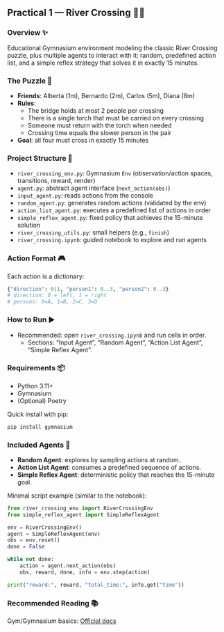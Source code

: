 ## Practical 1 — River Crossing 🌉🔥

### Overview ✨
Educational Gymnasium environment modeling the classic River Crossing puzzle, plus multiple agents to interact with it: random, predefined action list, and a simple reflex strategy that solves it in exactly 15 minutes.

### The Puzzle 🧩
- **Friends**: Alberta (1m), Bernardo (2m), Carlos (5m), Diana (8m)
- **Rules**:
  - The bridge holds at most 2 people per crossing
  - There is a single torch that must be carried on every crossing
  - Someone must return with the torch when needed
  - Crossing time equals the slower person in the pair
- **Goal**: all four must cross in exactly 15 minutes

### Project Structure 📁
- `river_crossing_env.py`: Gymnasium `Env` (observation/action spaces, transitions, reward, render)
- `agent.py`: abstract agent interface (`next_action(obs)`) 
- `input_agent.py`: reads actions from the console
- `random_agent.py`: generates random actions (validated by the env)
- `action_list_agent.py`: executes a predefined list of actions in order
- `simple_reflex_agent.py`: fixed policy that achieves the 15-minute solution
- `river_crossing_utils.py`: small helpers (e.g., `finish`)
- `river_crossing.ipynb`: guided notebook to explore and run agents

### Action Format 🎮
Each action is a dictionary:
```python
{"direction": 0|1, "person1": 0..3, "person2": 0..3}
# direction: 0 = left, 1 = right
# persons: 0=A, 1=B, 2=C, 3=D
```

### How to Run ▶️
- Recommended: open `river_crossing.ipynb` and run cells in order.
  - Sections: “Input Agent”, “Random Agent”, “Action List Agent”, “Simple Reflex Agent”.

### Requirements 📦
- Python 3.11+
- Gymnasium
- (Optional) Poetry

Quick install with pip:
```bash
pip install gymnasium
```

### Included Agents 🤖
- **Random Agent**: explores by sampling actions at random.
- **Action List Agent**: consumes a predefined sequence of actions.
- **Simple Reflex Agent**: deterministic policy that reaches the 15-minute goal.

Minimal script example (similar to the notebook):
```python
from river_crossing_env import RiverCrossingEnv
from simple_reflex_agent import SimpleReflexAgent

env = RiverCrossingEnv()
agent = SimpleReflexAgent(env)
obs = env.reset()
done = False

while not done:
    action = agent.next_action(obs)
    obs, reward, done, info = env.step(action)

print("reward:", reward, "total_time:", info.get("time"))
```

### Recommended Reading 📚
Gym/Gymnasium basics: [Official docs](https://www.gymlibrary.dev/content/basic_usage/)


